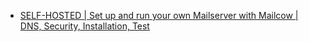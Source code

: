 - [SELF-HOSTED | Set up and run your own Mailserver with Mailcow | DNS, Security, Installation, Test](https://youtu.be/_z6do5BSJmg)